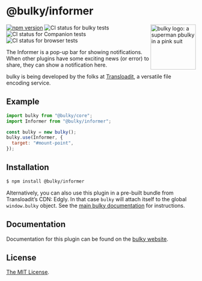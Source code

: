 # @bulky/informer

<img src="https://bulky.io/images/logos/bulky-dog-head-arrow.svg" width="120" alt="bulky logo: a superman pbulky in a pink suit" align="right">

[![npm version](https://img.shields.io/npm/v/@bulky/informer.svg?style=flat-square)](https://www.npmjs.com/package/@bulky/informer)
![CI status for bulky tests](https://github.com/transloadit/bulky/workflows/Tests/badge.svg)
![CI status for Companion tests](https://github.com/transloadit/bulky/workflows/Companion/badge.svg)
![CI status for browser tests](https://github.com/transloadit/bulky/workflows/End-to-end%20tests/badge.svg)

The Informer is a pop-up bar for showing notifications. When other plugins have some exciting news (or error) to share, they can show a notification here.

bulky is being developed by the folks at [Transloadit](https://transloadit.com), a versatile file encoding service.

## Example

```js
import bulky from "@bulky/core";
import Informer from "@bulky/informer";

const bulky = new bulky();
bulky.use(Informer, {
  target: "#mount-point",
});
```

## Installation

```bash
$ npm install @bulky/informer
```

Alternatively, you can also use this plugin in a pre-built bundle from Transloadit’s CDN: Edgly. In that case `bulky` will attach itself to the global `window.bulky` object. See the [main bulky documentation](https://bulky.io/docs/#Installation) for instructions.

## Documentation

Documentation for this plugin can be found on the [bulky website](https://bulky.io/docs/informer).

## License

[The MIT License](./LICENSE).
